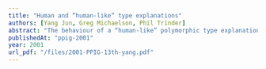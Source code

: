 ```yaml
---
title: "Human and “human-like” type explanations"
authors: [Yang Jun, Greg Michaelson, Phil Trinder]
abstract: "The behaviour of a “human-like” polymorphic type explanation system is analysed using the same categories as those used to characterise human expert type explanation behaviour. The results suggest that the computer system has a similar behaviour profile to that of a composite human expert."
publishedAt: "ppig-2001"
year: 2001
url_pdf: "/files/2001-PPIG-13th-yang.pdf"
---
```

